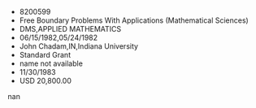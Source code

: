 
* 8200599
* Free Boundary Problems With Applications (Mathematical Sciences)
* DMS,APPLIED MATHEMATICS
* 06/15/1982,05/24/1982
* John Chadam,IN,Indiana University
* Standard Grant
*   name not available
* 11/30/1983
* USD 20,800.00

nan
